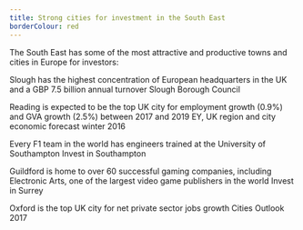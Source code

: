```yaml
---
title: Strong cities for investment in the South East
borderColour: red
---
```

The South East has some of the most attractive and productive towns and cities in Europe for investors:


Slough has the highest concentration of European headquarters in the UK and a GBP 7.5 billion annual turnover
Slough Borough Council


Reading is expected to be the top UK city for employment growth (0.9%) and GVA growth (2.5%) between 2017 and 2019
EY, UK region and city economic forecast winter 2016


Every F1 team in the world has engineers trained at the University of Southampton
Invest in Southampton


Guildford is home to over 60 successful gaming companies, including Electronic Arts, one of the largest video game publishers in the world
Invest in Surrey


Oxford is the top UK city for net private sector jobs growth
Cities Outlook 2017